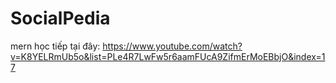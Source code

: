 # SocialPedia
mern
học tiếp tại đây: https://www.youtube.com/watch?v=K8YELRmUb5o&list=PLe4R7LwFw5r6aamFUcA9ZifmErMoEBbjO&index=17

